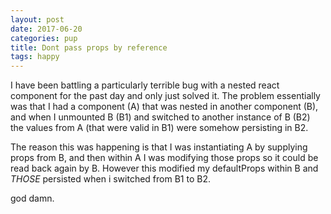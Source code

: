 ```yaml
---
layout: post
date: 2017-06-20
categories: pup
title: Dont pass props by reference
tags: happy
---
```


I have been battling a particularly terrible bug with a nested react component for the past day and only just solved it. The problem essentially was that I had a component (A) that was nested in another component (B), and when I unmounted B (B1) and switched to another instance of B (B2) the values from A (that were valid in B1) were somehow persisting in B2.

The reason this was happening is that I was instantiating A by supplying props from B, and then within A I was modifying those props so it could be read back again by B. However this modified my defaultProps within B and _THOSE_ persisted when i switched from B1 to B2.

god damn.
